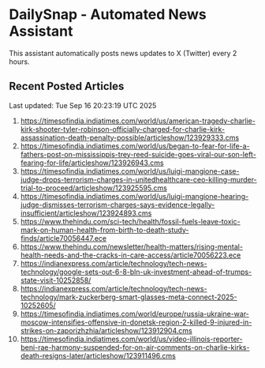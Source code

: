 # DailySnap - Automated News Assistant

This assistant automatically posts news updates to X (Twitter) every 2 hours.

## Recent Posted Articles

Last updated: Tue Sep 16 20:23:19 UTC 2025

1. https://timesofindia.indiatimes.com/world/us/american-tragedy-charlie-kirk-shooter-tyler-robinson-officially-charged-for-charlie-kirk-assassination-death-penalty-possible/articleshow/123929333.cms
2. https://timesofindia.indiatimes.com/world/us/began-to-fear-for-life-a-fathers-post-on-mississippis-trey-reed-suicide-goes-viral-our-son-left-fearing-for-life/articleshow/123926943.cms
3. https://timesofindia.indiatimes.com/world/us/luigi-mangione-case-judge-drops-terrorism-charges-in-unitedhealthcare-ceo-killing-murder-trial-to-proceed/articleshow/123925595.cms
4. https://timesofindia.indiatimes.com/world/us/luigi-mangione-hearing-judge-dismisses-terrorism-charges-says-evidence-legally-insufficient/articleshow/123924893.cms
5. https://www.thehindu.com/sci-tech/health/fossil-fuels-leave-toxic-mark-on-human-health-from-birth-to-death-study-finds/article70056447.ece
6. https://www.thehindu.com/newsletter/health-matters/rising-mental-health-needs-and-the-cracks-in-care-access/article70056223.ece
7. https://indianexpress.com/article/technology/tech-news-technology/google-sets-out-6-8-bln-uk-investment-ahead-of-trumps-state-visit-10252858/
8. https://indianexpress.com/article/technology/tech-news-technology/mark-zuckerberg-smart-glasses-meta-connect-2025-10252605/
9. https://timesofindia.indiatimes.com/world/europe/russia-ukraine-war-moscow-intensifies-offensive-in-donetsk-region-2-killed-9-injured-in-strikes-on-zaporizhzhia/articleshow/123912904.cms
10. https://timesofindia.indiatimes.com/world/us/video-illinois-reporter-beni-rae-harmony-suspended-for-on-air-comments-on-charlie-kirks-death-resigns-later/articleshow/123911496.cms

